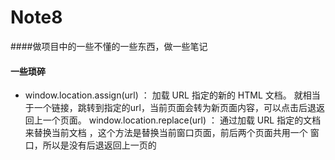# Note8

####做项目中的一些不懂的一些东西，做一些笔记

#### 一些琐碎

- window.location.assign(url) ： 加载 URL 指定的新的 HTML 文档。 就相当于一个链接，跳转到指定的url，当前页面会转为新页面内容，可以点击后退返回上一个页面。
window.location.replace(url) ： 通过加载 URL 指定的文档来替换当前文档 ，这个方法是替换当前窗口页面，前后两个页面共用一个
窗口，所以是没有后退返回上一页的

    

    
    

   


     








